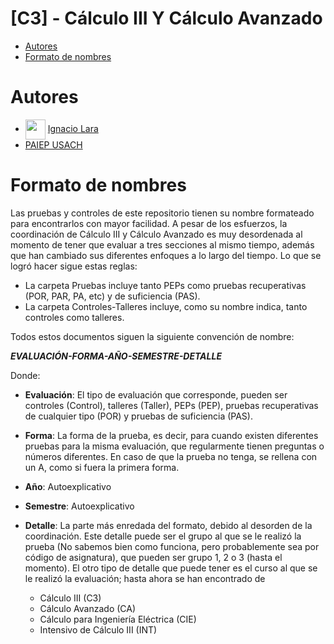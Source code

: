 # [C3] - Cálculo III Y Cálculo Avanzado

- [Autores](#autores)
- [Formato de nombres](#Formato-de-nombres)

# Autores
- <img width="32" align="center" src="https://avatars.githubusercontent.com/u/71242366?v=4"></img> [Ignacio Lara](https://github.com/kappita)
- [PAIEP USACH](https://www.instagram.com/paiep_usantiago/)


# Formato de nombres

Las pruebas y controles de este repositorio tienen su nombre formateado para encontrarlos con mayor facilidad. A pesar de los esfuerzos, la coordinación de Cálculo III y Cálculo Avanzado es muy desordenada al momento de tener que evaluar a tres secciones al mismo tiempo, además que han cambiado sus diferentes enfoques a lo largo del tiempo. Lo que se logró hacer sigue estas reglas:
- La carpeta Pruebas incluye tanto PEPs como pruebas recuperativas (POR, PAR, PA, etc) y de suficiencia (PAS).
- La carpeta Controles-Talleres incluye, como su nombre indica, tanto controles como talleres.

Todos estos documentos siguen la siguiente convención de nombre:

***EVALUACIÓN-FORMA-AÑO-SEMESTRE-DETALLE***

Donde:
- **Evaluación**: El tipo de evaluación que corresponde, pueden ser controles (Control), talleres (Taller), PEPs (PEP), pruebas recuperativas de cualquier tipo (POR) y pruebas de suficiencia (PAS).
- **Forma**: La forma de la prueba, es decir, para cuando existen diferentes pruebas para la misma evaluación, que regularmente tienen preguntas o números diferentes. En caso de que la prueba no tenga, se rellena con un A, como si fuera la primera forma.

- **Año**: Autoexplicativo
- **Semestre**: Autoexplicativo

- **Detalle**: La parte más enredada del formato, debido al desorden de la coordinación. Este detalle puede ser el grupo al que se le realizó la prueba (No sabemos bien como funciona, pero probablemente sea por código de asignatura), que pueden ser grupo 1, 2 o 3 (hasta el momento). El otro tipo de detalle que puede tener es el curso al que se le realizó la evaluación; hasta ahora se han encontrado de
  - Cálculo III (C3)
  - Cálculo Avanzado (CA)
  - Cálculo para Ingeniería Eléctrica (CIE)
  - Intensivo de Cálculo III (INT)

  



